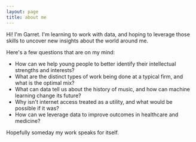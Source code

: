 ```yaml
---
layout: page
title: about me
---
```


Hi! I'm Garret. I'm learning to work with data, and hoping to leverage those skills to uncover new insights about the world around me.

Here's a few questions that are on my mind:
- How can we help young people to better identify their intellectual strengths and interests?
- What are the distinct types of work being done at a typical firm, and what is the optimal mix?
- What can data tell us about the history of music, and how can machine learning change its future?
- Why isn't internet access treated as a utility, and what would be possible if it was?
- How can we leverage data to improve outcomes in healthcare and medicine?

Hopefully someday my work speaks for itself.
